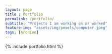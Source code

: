 ```yaml
--- 
layout: page
title : Portfolio 
permalink: /portfolio/
subtitle: "Projects I am working on or worked" 
feature-img: "assets/img/pexels/computer.jpeg"
tags: [Archive]
---
```


{% include portfolio.html %}